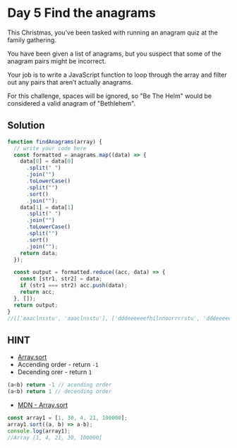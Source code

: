 # Day 5 Find the anagrams

This Christmas, you’ve been tasked with running an anagram quiz at
the family gathering.

You have been given a list of anagrams, but you suspect that some
of the anagram pairs might be incorrect.

Your job is to write a JavaScript function to loop through the array
and filter out any pairs that aren’t actually anagrams.

For this challenge, spaces will be ignored, so "Be The Helm" would
be considered a valid anagram of "Bethlehem".

## Solution

```js
function findAnagrams(array) {
  // write your code here
  const formatted = anagrams.map((data) => {
    data[0] = data[0]
      .split(" ")
      .join("")
      .toLowerCase()
      .split("")
      .sort()
      .join("");
    data[1] = data[1]
      .split(" ")
      .join("")
      .toLowerCase()
      .split("")
      .sort()
      .join("");
    return data;
  });

  const output = formatted.reduce((acc, data) => {
    const [str1, str2] = data;
    if (str1 === str2) acc.push(data);
    return acc;
  }, []);
  return output;
}
//[['aaaclnsstu', 'aaaclnsstu'], ['dddeeeeeefhilnnoorrrrstu', 'dddeeeeeefhilnnoorrrrstu'], ['acegilnorrss', 'acegilnorrss']]
```

## HINT

- [Array.sort](https://github.com/hirokoymj/JavaScript/tree/master/Array/Array-Sort)
- Accending order - return `-1`
- Decending orer - return `1`

```js
(a<b) return -1 // acending order
(a<b) return 1 // decending order
```
- [MDN - Array.sort](https://developer.mozilla.org/en-US/docs/Web/JavaScript/Reference/Global_Objects/Array/sort)

```js
const array1 = [1, 30, 4, 21, 100000];
array1.sort((a, b) => a-b);
console.log(array1);
//Array [1, 4, 21, 30, 100000]
```




